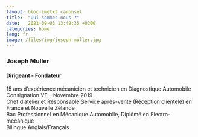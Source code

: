 ```yaml
---
layout: bloc-imgtxt_carousel
title:  "Qui sommes nous ?"
date:   2021-09-03 13:49:35 +0200
categories: home
lang: fr
image: /files/img/joseph-muller.jpg
---
```


### Joseph Muller

#### Dirigeant - Fondateur

<i class="fa fa-wrench" aria-hidden="true"></i> 15 ans d’expérience mécanicien et technicien en Diagnostique Automobile  
<i class="fa fa-wrench" aria-hidden="true"></i>   Consignation VE – Novembre 2019  
<i class="fa fa-wrench" aria-hidden="true"></i> Chef d’atelier et Responsable Service après-vente (Réception clientèle) en France et Nouvelle Zélande  
<i class="fa fa-wrench" aria-hidden="true"></i> Bac Professionnel en Mécanique Automobile, Diplômé en Electro-mécanique  
<i class="fa fa-wrench" aria-hidden="true"></i> Bilingue Anglais/Français
